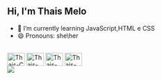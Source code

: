 ## Hi, I'm Thais Melo

- 🌱 I’m currently learning JavaScript,HTML e CSS
- 😄 Pronouns: she\her
  
<div style="display: inline_block"> <br>
<img align="center" alt="Thais-C" height="30" width="40" src="https://cdn.jsdelivr.net/gh/devicons/devicon@latest/icons/c/c-original.svg">
<img align="center" alt="Thais-Js" height="30" width="40" src="https://cdn.jsdelivr.net/gh/devicons/devicon@latest/icons/javascript/javascript-plain.svg">
<img align="center" alt="Thais-HTML" height="30" width="40" src="https://cdn.jsdelivr.net/gh/devicons/devicon@latest/icons/html5/html5-original.svg">
<img align="center" alt="Thais-CSS" height="30" width="40" src="https://cdn.jsdelivr.net/gh/devicons/devicon@latest/icons/css3/css3-original.svg">

</div>
 
 <div>
  <a href="www.linkedin.com/in/thaíslmelo" target="_blank"><img src="	https://img.shields.io/badge/LinkedIn-0077B5?style=for-the-badge&logo=linkedin&logoColor=white" target="_blank"></a>
  <a href="mailto:thaismelo060@gmail.com" target="_blank"><im src="https://img.shields.io/badge/Gmail-D14836?style=for-the-badge&logo=gmail&logoColor=white" target="_blank"></a>    
  </div>
